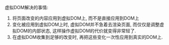 虚拟DOM解决的事情: 
1. 将页面改变的内容应用到虚拟DOM上, 而不是直接应用到DOM上
2. 变化被应用到虚拟DOM上时, 虚拟DOM并不急着去渲染页面, 而仅仅是调整虚拟DOM的内部状态, 这样操作虚拟DOM的代价就变得非常轻了.  
3. 在虚拟DOM收集到足够的改变时, 再把这些变化一次性应用到真实的DOM上.  
